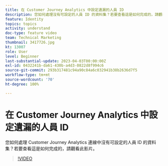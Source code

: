 ```yaml
---
title: 在 Customer Journey Analytics 中設定遺漏的人員 ID
description: 您如何處理沒有可設定的人員 ID 的資料集？若要查看這是如何完成的，請觀看此影片。
feature: Identity
topics: topics
activity: understand
doc-type: feature video
team: Technical Marketing
thumbnail: 3417726.jpg
kt: 13007
role: User
level: Beginner
last-substantial-update: 2023-04-03T00:00:00Z
exl-id: 0432241b-da61-430b-a4d3-0822d8f994c6
source-git-commit: 293b317481c94a90c84a6c032941b38b2636d7f5
workflow-type: tm+mt
source-wordcount: '70'
ht-degree: 100%

---
```


# 在 Customer Journey Analytics 中設定遺漏的人員 ID

您如何處理 Customer Journey Analytics 連線中沒有可設定的人員 ID 的資料集？若要查看這是如何完成的，請觀看此影片。

>[!VIDEO](https://video.tv.adobe.com/v/3417726/?quality=12&learn=on)
